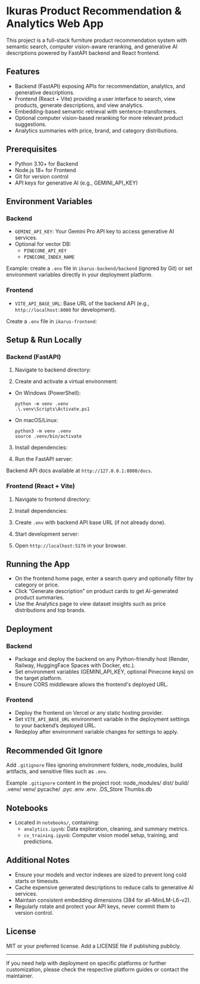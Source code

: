 # Ikuras Product Recommendation & Analytics Web App

This project is a full-stack furniture product recommendation system with semantic search, computer vision-aware reranking, and generative AI descriptions powered by FastAPI backend and React frontend.

## Features

- Backend (FastAPI) exposing APIs for recommendation, analytics, and generative descriptions.
- Frontend (React + Vite) providing a user interface to search, view products, generate descriptions, and view analytics.
- Embedding-based semantic retrieval with sentence-transformers.
- Optional computer vision-based reranking for more relevant product suggestions.
- Analytics summaries with price, brand, and category distributions.

## Prerequisites

- Python 3.10+ for Backend
- Node.js 18+ for Frontend
- Git for version control
- API keys for generative AI (e.g., GEMINI_API_KEY)

## Environment Variables

### Backend

- `GEMINI_API_KEY`: Your Gemini Pro API key to access generative AI services.
- Optional for vector DB:
  - `PINECONE_API_KEY`
  - `PINECONE_INDEX_NAME`

Example: create a `.env` file in `ikarus-backend/backend` (ignored by Git) or set environment variables directly in your deployment platform.

### Frontend

- `VITE_API_BASE_URL`: Base URL of the backend API (e.g., `http://localhost:8000` for development).

Create a `.env` file in `ikarus-frontend`:

## Setup & Run Locally

### Backend (FastAPI)

1. Navigate to backend directory:

2. Create and activate a virtual environment:
- On Windows (PowerShell):
  ```
  python -m venv .venv
  .\.venv\Scripts\Activate.ps1
  ```
- On macOS/Linux:
  ```
  python3 -m venv .venv
  source .venv/bin/activate
  ```

3. Install dependencies:

4. Run the FastAPI server:

Backend API docs available at `http://127.0.0.1:8000/docs`.

### Frontend (React + Vite)

1. Navigate to frontend directory:

2. Install dependencies:

3. Create `.env` with backend API base URL (if not already done).

4. Start development server:

5. Open `http://localhost:5176` in your browser.

## Running the App

- On the frontend home page, enter a search query and optionally filter by category or price.
- Click “Generate description” on product cards to get AI-generated product summaries.
- Use the Analytics page to view dataset insights such as price distributions and top brands.

## Deployment

### Backend

- Package and deploy the backend on any Python-friendly host (Render, Railway, HuggingFace Spaces with Docker, etc.).
- Set environment variables (GEMINI_API_KEY, optional Pinecone keys) on the target platform.
- Ensure CORS middleware allows the frontend's deployed URL.

### Frontend

- Deploy the frontend on Vercel or any static hosting provider.
- Set `VITE_API_BASE_URL` environment variable in the deployment settings to your backend’s deployed URL.
- Redeploy after environment variable changes for settings to apply.

## Recommended Git Ignore

Add `.gitignore` files ignoring environment folders, node_modules, build artifacts, and sensitive files such as `.env`.

Example `.gitignore` content in the project root:
node_modules/
dist/
build/
.venv/
venv/
pycache/
.pyc
.env
.env.
.DS_Store
Thumbs.db

## Notebooks

- Located in `notebooks/`, containing:
  - `analytics.ipynb`: Data exploration, cleaning, and summary metrics.
  - `cv_training.ipynb`: Computer vision model setup, training, and predictions.

## Additional Notes

- Ensure your models and vector indexes are sized to prevent long cold starts or timeouts.
- Cache expensive generated descriptions to reduce calls to generative AI services.
- Maintain consistent embedding dimensions (384 for all-MiniLM-L6-v2).
- Regularly rotate and protect your API keys, never commit them to version control.

## License

MIT or your preferred license. Add a LICENSE file if publishing publicly.

---

If you need help with deployment on specific platforms or further customization, please check the respective platform guides or contact the maintainer.

